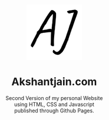 <div align="center">
  <img alt="logo" height="150" width="150" src="src/assets/favicon_io/android-chrome-512x512.png"></img>
  <p>
    <h1> Akshantjain.com</h1>
    Second Version of my personal Website <br>
    using HTML, CSS and Javascript<br>
    published through Github Pages.
  </p>
</div>

